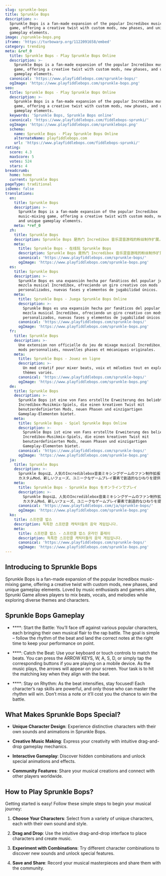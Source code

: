 ```yaml
---
slug: sprunkle-bops
title: Sprunkle Bops
description: >-
  Sprunkle Bops is a fan-made expansion of the popular Incredibox music-mixing
  game, offering a creative twist with custom mods, new phases, and unique
  gameplay elements.
image: /sprunkle-bops.png
iframe: 'https://turbowarp.org/1122091658/embed'
category: trending
meta: &ref_0
  title: Sprunkle Bops - Play Sprunkle Bops Online
  description: >-
    Sprunkle Bops is a fan-made expansion of the popular Incredibox music-mixing
    game, offering a creative twist with custom mods, new phases, and unique
    gameplay elements.
  canonical: 'https://www.playfiddlebops.com/sprunkle-bops/'
  ogImage: 'https://www.playfiddlebops.com/sprunkle-bops.png'
seo:
  title: Sprunkle Bops - Play Sprunkle Bops Online
  description: >-
    Sprunkle Bops is a fan-made expansion of the popular Incredibox music-mixing
    game, offering a creative twist with custom mods, new phases, and unique
    gameplay elements.
  keywords: 'Sprunkle Bops, Sprunkle Bops online'
  canonical: 'https://www.playfiddlebops.com/fiddlebops-sprunki/'
  ogImage: 'https://www.playfiddlebops.com/sprunklebops.png'
  schema:
    name: Sprunkle Bops - Play Sprunkle Bops Online
    alternateName: playfiddlebops.com
    url: 'https://www.playfiddlebops.com/fiddlebops-sprunki/'
rating:
  score: 4.3
  maxScore: 5
  votes: 524
  stars: 4
breadcrumb:
  home: home
  current: Sprunkle Bops
pageType: traditional
isDemo: false
translations:
  en:
    title: Sprunkle Bops
    description: >-
      Sprunkle Bops is a fan-made expansion of the popular Incredibox
      music-mixing game, offering a creative twist with custom mods, new phases,
      and unique gameplay elements.
    meta: *ref_0
  zh:
    title: Sprunkle Bops
    description: Sprunkle Bops 是热门 Incredibox 音乐混音游戏的粉丝制作扩展， 通过自定义模组、新阶段和独特的游戏元素提供创意新体验。
    meta:
      title: Sprunkle Bops - 在线玩 Sprunkle Bops
      description: Sprunkle Bops 是热门 Incredibox 音乐混音游戏的粉丝制作扩展， 通过自定义模组、新阶段和独特的游戏元素提供创意新体验。
      canonical: 'https://www.playfiddlebops.com/sprunkle-bops/'
      ogImage: 'https://www.playfiddlebops.com/sprunkle-bops.png'
  es:
    title: Sprunkle Bops
    description: >-
      Sprunkle Bops es una expansión hecha por fanáticos del popular juego de
      mezcla musical Incredibox, ofreciendo un giro creativo con mods
      personalizados, nuevas fases y elementos de jugabilidad únicos.
    meta:
      title: Sprunkle Bops - Juega Sprunkle Bops Online
      description: >-
        Sprunkle Bops es una expansión hecha por fanáticos del popular juego de
        mezcla musical Incredibox, ofreciendo un giro creativo con mods
        personalizados, nuevas fases y elementos de jugabilidad únicos.
      canonical: 'https://www.playfiddlebops.com/sprunkle-bops/'
      ogImage: 'https://www.playfiddlebops.com/sprunkle-bops.png'
  fr:
    title: Sprunkle Bops
    description: >-
      Une extension non officielle du jeu de mixage musical Incredibox, avec 
      mods personnalisés, nouvelles phases et mécaniques originales.
    meta:
      title: Sprunkle Bops - Jouez en ligne
      description: >-
        Un mod créatif pour mixer beats, voix et mélodies tout en explorant  des
        thèmes variés.
      canonical: 'https://www.playfiddlebops.com/sprunkle-bops/'
      ogImage: 'https://www.playfiddlebops.com/sprunkle-bops.png'
  de:
    title: Sprunkle Bops
    description: >-
      Sprunkle Bops ist eine von Fans erstellte Erweiterung des beliebten
      Incredibox-Musikmix-Spiels, die einen kreativen Twist mit
      benutzerdefinierten Mods, neuen Phasen und einzigartigen
      Gameplay-Elementen bietet.
    meta:
      title: Sprunkle Bops - Spiel Sprunkle Bops Online
      description: >-
        Sprunkle Bops ist eine von Fans erstellte Erweiterung des beliebten
        Incredibox-Musikmix-Spiels, die einen kreativen Twist mit
        benutzerdefinierten Mods, neuen Phasen und einzigartigen
        Gameplay-Elementen bietet.
      canonical: 'https://www.playfiddlebops.com/sprunkle-bops/'
      ogImage: 'https://www.playfiddlebops.com/sprunkle-bops.png'
  ja:
    title: Sprunkle Bops
    description: >-
      Sprunkle Bopsは、人気のIncrediblebox音楽ミキシングゲームのファン制作拡張で、
      カスタムMod、新しいフェーズ、ユニークなゲームプレイ要素で創造的なひねりを提供します。
    meta:
      title: Sprunkle Bops - Sprunkle Bops をオンラインでプレイ
      description: >-
        Sprunkle Bopsは、人気のIncrediblebox音楽ミキシングゲームのファン制作拡張で、
        カスタムMod、新しいフェーズ、ユニークなゲームプレイ要素で創造的なひねりを提供します。
      canonical: 'https://www.playfiddlebops.com/ja/sprunkle-bops/'
      ogImage: 'https://www.playfiddlebops.com/sprunkle-bops.png'
  ko:
    title: 스프런클 밥스
    description: 독특한 스프런클 캐릭터들의 음악 게임입니다.
    meta:
      title: 스프런클 밥스 - 스프런클 밥스 온라인 플레이
      description: 독특한 스프런클 캐릭터들의 음악 게임입니다.
      canonical: 'https://www.playfiddlebops.com/sprunkle-bops/'
      ogImage: 'https://www.playfiddlebops.com/sprunkle-bops.png'
---
```


## Introducing to Sprunkle Bops

Sprunkle Bops is a fan-made expansion of the popular Incredibox music-mixing game, offering a creative twist with custom mods, new phases, and unique gameplay elements. Loved by music enthusiasts and gamers alike, Sprunki Game allows players to mix beats, vocals, and melodies while exploring diverse themes and characters.

## Sprunkle Bops Gameplay

- ****: Start the Battle: You’ll face off against various popular characters, each bringing their own musical flair to the rap battle. The goal is simple – follow the rhythm of the beat and land the correct notes at the right time to keep your performance on point.

- ****: Catch the Beat: Use your keyboard or touch controls to match the beats. You can press the ARROW KEYS, W, A, S, D, or simply tap the corresponding buttons if you are playing on a mobile device. As the music plays, the arrows will appear on your screen. Your task is to hit the matching key when they align with the beat.

- ****: Stay on Rhythm: As the beat intensifies, stay focused! Each character’s rap skills are powerful, and only those who can master the rhythm will win. Don’t miss a note or it’ll cost you the chance to win the battle.

## What Makes Sprunkle Bops Special?

- **Unique Character Design**: Experience distinctive characters with their own sounds and animations in Sprunkle Bops.

- **Creative Music Making**: Express your creativity with intuitive drag-and-drop gameplay mechanics.

- **Interactive Gameplay**: Discover hidden combinations and unlock special animations and effects.

- **Community Features**: Share your musical creations and connect with other players worldwide.

## How to Play Sprunkle Bops?

Getting started is easy! Follow these simple steps to begin your musical journey:

1. **Choose Your Characters**: Select from a variety of unique characters, each with their own sound and style.

1. **Drag and Drop**: Use the intuitive drag-and-drop interface to place characters and create music.

1. **Experiment with Combinations**: Try different character combinations to discover new sounds and unlock special features.

1. **Save and Share**: Record your musical masterpieces and share them with the community.

